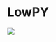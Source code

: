 # LowPY

<img src="https://cdn.discordapp.com/attachments/578453280405848064/965905027929636864/github_lowpy_label_thingy.png">
